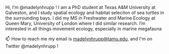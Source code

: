 Hi, I’m @madelynhrupp ! I am a PhD student at Texas A&M University at Galveston, and I study spatial ecology and habitat seleciton of sea turtles in the surrounding bays. I did my MS in Freshwater and Marine Ecology at Queen Mary, University of London where I did similar research.
I’m interested in all things movement ecology, especially in marine megafauna

📫 How to reach me my email is madelynhrupp@tamu.edu, and I'm on Twitter @madelynhrupp !

<!---
madelynhrupp/madelynhrupp is a ✨ special ✨ repository because its `README.md` (this file) appears on your GitHub profile.
You can click the Preview link to take a look at your changes.
--->
